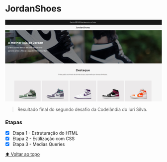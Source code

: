 # JordanShoes

<img src="./img/JordanShpes.png" alt="Resultado final">

> Resultado final do segundo desafio da Codelândia do Iuri Silva.

### Etapas

- [x] Etapa 1 - Estruturação do HTML
- [x] Etapa 2 - Estilização com CSS
- [x] Etapa 3 - Medias Queries

[⬆ Voltar ao topo](#JordanShoes)<br>
